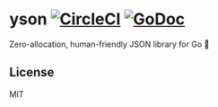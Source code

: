 # yson [![CircleCI](https://circleci.com/gh/sheerun/yson.svg?style=svg)](https://circleci.com/gh/sheerun/yson) [![GoDoc](https://godoc.org/github.com/sheerun/yson?status.svg)](http://godoc.org/github.com/sheerun/yson)

Zero-allocation, human-friendly JSON library for Go :cake:

## License

MIT
